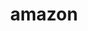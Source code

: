 ---
title: amazon
redirect_to:
  - https://www.amazon.com//ref=as_li_ss_tl?ie=UTF8&linkCode=ll2&tag=benjaminros0f-20&linkId=c4b496e9288b724d5b0625b480c46f3f 
publish: False
---